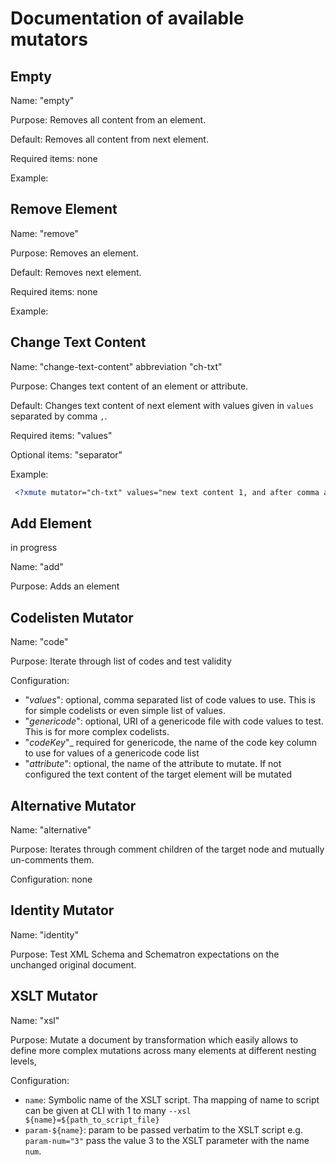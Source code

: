 # Documentation of available mutators

## Empty

Name: "empty"

Purpose: Removes all content from an element.

Default: Removes all content from next element.

Required items: none

Example:

## Remove Element

Name: "remove"

Purpose: Removes an element.

Default: Removes next element.

Required items: none

Example:

## Change Text Content

Name: "change-text-content" abbreviation "ch-txt"

Purpose: Changes text content of an element or attribute.

Default: Changes text content of next element with values given in `values` separated by comma `,`.

Required items: "values"

Optional items: "separator"

Example:

```xml
 <?xmute mutator="ch-txt" values="new text content 1, and after comma a second text content" separator="," ?>
```

## Add Element

in progress

Name: "add"

Purpose: Adds an element

## Codelisten Mutator

Name: "code"

Purpose: Iterate through list of codes and test validity

Configuration:
* "_values_": optional, comma separated list of code values to use. This is for simple codelists or even simple list of values.
* "_genericode_": optional, URI of a genericode file with code values to test. This is for more complex codelists.
* "_codeKey_"_ required for genericode, the name of the code key column to use for values of a genericode code list
* "_attribute_": optional, the name of the attribute to mutate. If not configured the text content of the target element will be mutated

## Alternative Mutator

Name: "alternative"

Purpose: Iterates through comment children of the target node and mutually un-comments them.

Configuration: none

## Identity Mutator

Name: "identity"

Purpose: Test XML Schema and Schematron expectations on the unchanged original document.

## XSLT Mutator

Name: "xsl"

Purpose: Mutate a document by transformation which easily allows to define more complex mutations across many elements at different nesting levels,

Configuration:

* `name`: Symbolic name of the XSLT script. Tha mapping of name to script can be given at CLI with 1 to many `--xsl ${name}=${path_to_script_file}`
* `param-${name}`: param to be passed verbatim to the XSLT script e.g. `param-num="3"` pass the value 3 to the XSLT parameter with the name `num`.
